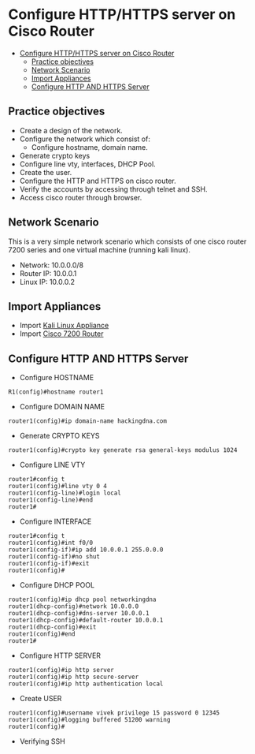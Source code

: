 # Configure HTTP/HTTPS server on Cisco Router

- [Configure HTTP/HTTPS server on Cisco Router](#configure-httphttps-server-on-cisco-router)
  - [Practice objectives](#practice-objectives)
  - [Network Scenario](#network-scenario)
  - [Import Appliances](#import-appliances)
  - [Configure HTTP AND HTTPS Server](#configure-http-and-https-server)

## Practice objectives

- Create a design of the network.
- Configure the network which consist of:
  - Configure hostname, domain name.
- Generate crypto keys
- Configure line vty, interfaces, DHCP Pool.
- Create the user.
- Configure the HTTP and HTTPS on cisco router.
- Verify the accounts by accessing through telnet and SSH.
- Access cisco router through browser.

## Network Scenario

This is a very simple network scenario which consists of one cisco router 7200 series and one virtual machine (running kali linux).

- Network: 10.0.0.0/8
- Router IP: 10.0.0.1
- Linux IP: 10.0.0.2

## Import Appliances

- Import [Kali Linux Appliance](./appliances/kali-linux.gns3a)
- Import [Cisco 7200 Router](./appliances/cisco-7200.gns3a)

## Configure HTTP AND HTTPS Server

- Configure HOSTNAME 

```console
R1(config)#hostname router1
```

- Configure DOMAIN NAME 

```console
router1(config)#ip domain-name hackingdna.com
```

- Generate CRYPTO KEYS 

```console
router1(config)#crypto key generate rsa general-keys modulus 1024
```

- Configure LINE VTY 

```console
router1#config t
router1(config)#line vty 0 4
router1(config-line)#login local
router1(config-line)#end
router1#
```

- Configure INTERFACE 

```console
router1#config t
router1(config)#int f0/0
router1(config-if)#ip add 10.0.0.1 255.0.0.0
router1(config-if)#no shut
router1(config-if)#exit
router1(config)#
```

- Configure DHCP POOL 

```console
router1(config)#ip dhcp pool networkingdna
router1(dhcp-config)#network 10.0.0.0
router1(dhcp-config)#dns-server 10.0.0.1
router1(dhcp-config)#default-router 10.0.0.1
router1(dhcp-config)#exit
router1(config)#end
router1#
```

- Configure HTTP SERVER 

```console
router1(config)#ip http server
router1(config)#ip http secure-server
router1(config)#ip http authentication local
```

- Create USER

```console
router1(config)#username vivek privilege 15 password 0 12345
router1(config)#logging buffered 51200 warning
router1(config)#
```

- Verifying SSH
